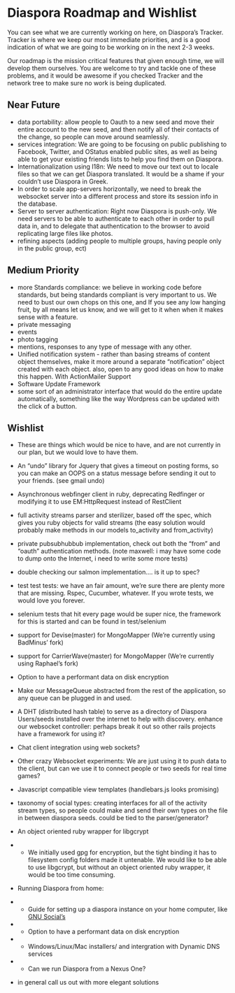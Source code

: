 # Diaspora Roadmap and Wishlist

You can see what we are currently working on here, on Diaspora’s Tracker. Tracker is where we keep our most immediate priorities, and is a good indication of what we are going to be working on in the next 2-3 weeks.

Our roadmap is the mission critical features that given enough time, we will develop them ourselves.  You are welcome to try and tackle one of these problems, and it would be awesome if you checked Tracker and the network tree to make sure no work is being duplicated.

## Near Future
- data portability: allow people to Oauth to a new seed and move their entire account to the new seed, and then notify all of their contacts of the change, so people can move around seamlessly.
- services integration:  We are going to be focusing on public publishing to Facebook, Twitter, and OStatus enabled public sites, as well as being able to get your existing friends lists to help you find them on Diaspora.
- Internationalization using I18n: We need to move our text out to locale files so that we can get Diaspora translated.  It would be a shame if your couldn’t use Diaspora in Greek.
- In order to scale app-servers horizontally, we need to break the websocket server into a different process and store its session info in the database.
- Server to server authentication:  Right now Diaspora is push-only.  We need servers to be able to authenticate to each other in order to pull data in, and to delegate that authentication to the browser to avoid replicating large files like photos.
- refining aspects (adding people to multiple groups, having people only in the public group, ect) 

## Medium Priority
- more Standards compliance: we believe in working code before standards, but being standards compliant is very important to us.  We need to bust our own chops on this one, and If you see any low hanging fruit, by all means let us know, and we will get to it when when it makes sense with a feature.
- private messaging
- events
- photo tagging
- mentions, responses to any type of message with any other.
- Unified notification system - rather than basing streams of content object themselves, make it more around a separate “notification” object created with each object.  also, open to any good ideas on how to make this happen.  With ActionMailer Support
- Software Update Framework
- some sort of an administrator interface that would do the entire update automatically, something like the way Wordpress can be updated with the click of a button.

## Wishlist
- These are things which would be nice to have, and are not currently in our plan, but we would love to have them.
- An “undo” library for Jquery that gives a timeout on posting forms, so you can make an OOPS on a status message before sending it out to your friends. (see gmail undo)
- Asynchronous  webfinger client in ruby, deprecating Redfinger or modifying it to use EM:HttpRequest instead of RestClient
- full activity streams parser and sterilizer, based off the spec, which gives you ruby objects for valid streams (the easy solution would probably make methods in our models to_activity and from_activity)
- private pubsubhubbub implementation, check out both the “from” and “oauth” authentication methods. (note maxwell: i may have some code to dump onto the Internet, i need to write some more tests)
- double checking our salmon implementation.... is it up to spec?
- test test tests: we have an fair amount, we’re sure there are plenty more that are missing.  Rspec, Cucumber, whatever.  If you wrote tests, we would love you forever.
- selenium tests that hit every page would be super nice, the framework for this is started and can be found in test/selenium
- support for Devise(master) for MongoMapper (We’re currently using BadMinus’ fork)
- support for CarrierWave(master) for MongoMapper (We’re currently using Raphael’s fork)
- Option to have a performant data on disk encryption
- Make our MessageQueue abstracted from the rest of the application, so any queue can be plugged in and used.

- A DHT (distributed hash table) to serve as a directory of Diaspora Users/seeds installed over the internet to help with discovery.
enhance our websocket controller: perhaps break it out so other rails projects have a framework for using it?
- Chat client integration using web sockets?
- Other crazy Websocket experiments: We are just using it to push data to the client, but can we use it to connect people or two seeds for real time games?

- Javascript compatible view templates (handlebars.js looks promising)

- taxonomy of social types: creating interfaces for all of the activity stream types, so people could make and send their own types on the file in between diaspora seeds. could be tied to the parser/generator?

- An object oriented ruby wrapper for libgcrypt
 - - We initially used gpg for encryption, but the tight binding it has to filesystem config folders made it untenable. We would like to be able to use libgcrypt, but without an object oriented ruby wrapper, it would be too time consuming.

- Running Diaspora from home:
 - - Guide for setting up a diaspora instance on your home computer, like [GNU Social’s](http://foocorp.net/projects/fooplug/)
 - - Option to have a performant data on disk encryption
 - - Windows/Linux/Mac installers/ and intergration with Dynamic DNS services
 - - Can we run Diaspora from a Nexus One?

- in general call us out with more elegant solutions